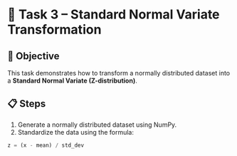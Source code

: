 # 🔁 Task 3 – Standard Normal Variate Transformation

## 🧠 Objective

This task demonstrates how to transform a normally distributed dataset into a **Standard Normal Variate (Z-distribution)**.

## 📋 Steps

1. Generate a normally distributed dataset using NumPy.
2. Standardize the data using the formula:

```python
z = (x - mean) / std_dev
```
